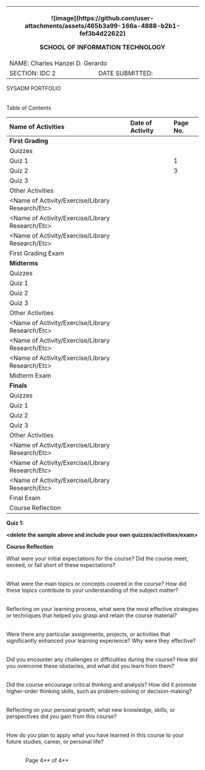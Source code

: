 ﻿
<table><tr><th colspan="3" valign="bottom"></p><p>![image](https://github.com/user-attachments/assets/465b3a99-166a-4888-b2b1-fef3b4d22622)
</p><p>SCHOOL OF INFORMATION TECHNOLOGY</p></th></tr>
<tr><td colspan="2" valign="bottom">NAME:     Charles Hanzel D. Gerardo</td></tr>
<tr><td valign="bottom">SECTION: IDC 2</td><td valign="bottom">DATE SUBMITTED:</td></tr>
</table>
SYSADM PORTFOLIO
<br><br><br>
<a name="_heading=h.gjdgxs"></a>Table of Contents

|**Name of Activities**|**Date of Activity**|**Page No.**|
| :- | :- | :- |
|**First Grading**|||
|Quizzes|||
|Quiz 1||1|
|Quiz 2||3|
|Quiz 3|||
|Other Activities|||
|<Name of Activity/Exercise/Library Research/Etc>|||
|<Name of Activity/Exercise/Library Research/Etc>|||
|<Name of Activity/Exercise/Library Research/Etc>|||
|First Grading Exam|||
|**Midterms**|||
|Quizzes|||
|Quiz 1|||
|Quiz 2|||
|Quiz 3|||
|Other Activities|||
|<Name of Activity/Exercise/Library Research/Etc>|||
|<Name of Activity/Exercise/Library Research/Etc>|||
|<Name of Activity/Exercise/Library Research/Etc>|||
|Midterm Exam|||
|**Finals**|||
|Quizzes|||
|Quiz 1|||
|Quiz 2|||
|Quiz 3|||
|Other Activities|||
|<Name of Activity/Exercise/Library Research/Etc>|||
|<Name of Activity/Exercise/Library Research/Etc>|||
|<Name of Activity/Exercise/Library Research/Etc>|||
|Final Exam|||
|Course Reflection|||


**<insert your scanned activities here include title>**

**Quiz 1:**


**<delete the sample above and include your own quizzes/activities/exam>**



**Course Reflection**

What were your initial expectations for the course? Did the course meet, exceed, or fall short of these expectations?

||
| :- |
What were the main topics or concepts covered in the course? How did these topics contribute to your understanding of the subject matter?

||
| :- |
Reflecting on your learning process, what were the most effective strategies or techniques that helped you grasp and retain the course material?

||
| :- |
Were there any particular assignments, projects, or activities that significantly enhanced your learning experience? Why were they effective?

||
| :- |
Did you encounter any challenges or difficulties during the course? How did you overcome these obstacles, and what did you learn from them?

||
| :- |
Did the course encourage critical thinking and analysis? How did it promote higher-order thinking skills, such as problem-solving or decision-making?

||
| :- |
Reflecting on your personal growth, what new knowledge, skills, or perspectives did you gain from this course?

||
| :- |
How do you plan to apply what you have learned in this course to your future studies, career, or personal life?

||
| :- |


`		`Page 4** of 4**
